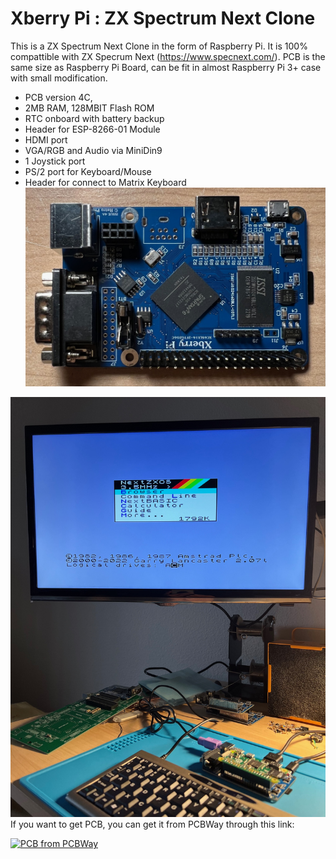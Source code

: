 # Xberry Pi : ZX Spectrum Next Clone
This is a ZX Spectrum Next Clone in the form of Raspberry Pi. It is 100% compattible with ZX Specrum Next (https://www.specnext.com/).
PCB is the same size as Raspberry Pi Board, can be fit in almost Raspberry Pi 3+ case with small modification.

- PCB version 4C, 
- 2MB RAM, 128MBIT Flash ROM
- RTC onboard with battery backup 
- Header for ESP-8266-01 Module
- HDMI port
- VGA/RGB and Audio via MiniDin9 
- 1 Joystick port
- PS/2 port for Keyboard/Mouse
- Header for connect to Matrix Keyboard
![Board](https://github.com/DonSuperfo/Xberry-Pi/blob/main/Xberry%20Issue%204a-5.jpg)

![Board](https://github.com/DonSuperfo/Xberry-Pi/blob/main/Xberry%20Issue%204a-6.jpg)
If you want to get PCB, you can get it from PCBWay through this link:

  <a href="https://www.pcbway.com/project/shareproject/ZX128_Replica_86e2ab61.html"><img src="https://www.pcbway.com/project/img/images/frompcbway-1220.png" alt="PCB from PCBWay" /></a>
